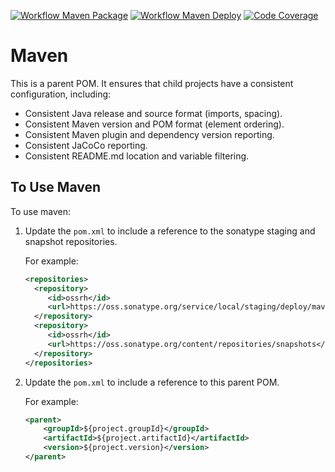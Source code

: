 [![Workflow Maven Package](https://github.com/drewctaylor/${project.artifactId}/workflows/workflow-maven-package/badge.svg)](https://github.com/drewctaylor/${project.artifactId}/workflows/workflow-maven-package/badge.svg)
[![Workflow Maven Deploy](https://github.com/drewctaylor/${project.artifactId}/workflows/workflow-maven-deploy/badge.svg)](https://github.com/drewctaylor/${project.artifactId}/workflows/workflow-maven-deploy/badge.svg)
[![Code Coverage](https://codecov.io/gh/drewctaylor/${project.artifactId}/branch/trunk/graph/badge.svg)](https://codecov.io/gh/drewctaylor/${project.artifactId})

# Maven

This is a parent POM. It ensures that child projects have a consistent configuration, including:

* Consistent Java release and source format (imports, spacing).
* Consistent Maven version and POM format (element ordering).
* Consistent Maven plugin and dependency version reporting.
* Consistent JaCoCo reporting.
* Consistent README.md location and variable filtering.

## To Use Maven

To use maven:

1) Update the `pom.xml` to include a reference to the sonatype staging and snapshot repositories.

    For example:

    ```xml
   <repositories>
      <repository>
         <id>ossrh</id>
         <url>https://oss.sonatype.org/service/local/staging/deploy/maven2</url>
      </repository>
      <repository>
         <id>ossrh</id>
         <url>https://oss.sonatype.org/content/repositories/snapshots</url>
      </repository>
   </repositories>
    ```

2) Update the `pom.xml` to include a reference to this parent POM.

    For example:

    ```xml
    <parent>
        <groupId>${project.groupId}</groupId>
        <artifactId>${project.artifactId}</artifactId>
        <version>${project.version}</version>
    </parent>
    ```